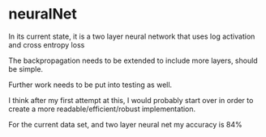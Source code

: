 # neuralNet
In its current state, it is a two layer neural network that uses log activation and cross entropy loss

The backpropagation needs to be extended to include more layers, should be simple.

Further work needs to be put into testing as well. 

I think after my first attempt at this, I would probably start over in order to 
create a more readable/efficient/robust implementation.

For the current data set, and two layer neural net my accuracy is 84%